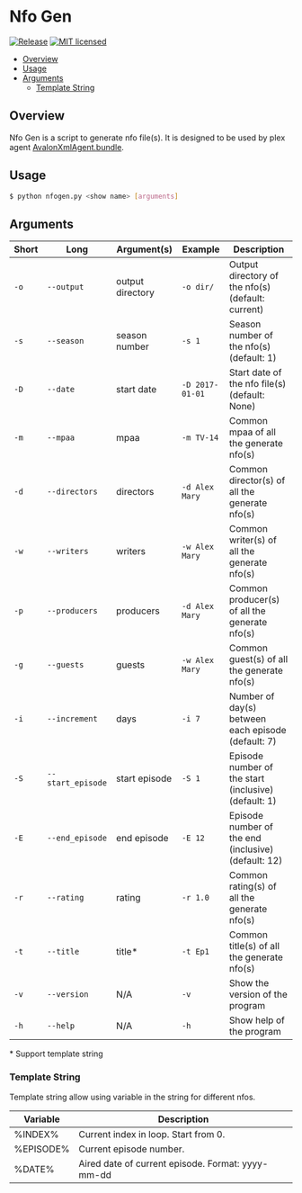 # Nfo Gen
[![Release](https://img.shields.io/github/release/joshuaavalon/nfogen.svg?style=flat-square&colorB=brightgreen)](https://github.com/joshuaavalon/nfogen/releases)
[![MIT licensed](https://img.shields.io/badge/license-MIT-blue.svg?style=flat-square)](https://github.com/joshuaavalon/nfogen/blob/master/LICENSE)

* [Overview](#overview)
* [Usage](#usage)
* [Arguments](#arguments)
   * [Template String](#template-string)

## Overview
Nfo Gen is a script to generate nfo file(s). It is designed to be used by plex agent [AvalonXmlAgent.bundle](https://github.com/joshuaavalon/AvalonXmlAgent.bundle).



## Usage
```bash
$ python nfogen.py <show name> [arguments]
```

## Arguments
| Short | Long             | Argument(s)      | Example        | Description                                          |
|-------|------------------|------------------|----------------|------------------------------------------------------|
|`-o`   |`--output`        | output directory |`-o dir/`       | Output directory of the nfo(s) (default: current)    |
|`-s`   |`--season`        | season number    |`-s 1`          | Season number of the nfo(s) (default: 1)             |
|`-D`   |`--date`          | start date       |`-D 2017-01-01` | Start date of the nfo file(s) (default: None)        |
|`-m`   |`--mpaa`          | mpaa             |`-m TV-14`      | Common mpaa of all the generate nfo(s)               |
|`-d`   |`--directors`     | directors        |`-d Alex Mary`  | Common director(s) of all the generate nfo(s)        |
|`-w`   |`--writers`       | writers          |`-w Alex Mary`  | Common writer(s) of all the generate nfo(s)          |
|`-p`   |`--producers`     | producers        |`-d Alex Mary`  | Common producer(s) of all the generate nfo(s)        |
|`-g`   |`--guests`        | guests           |`-w Alex Mary`  | Common guest(s) of all the generate nfo(s)           |
|`-i`   |`--increment`     | days             |`-i 7`          | Number of day(s) between each episode (default: 7)   |
|`-S`   |`--start_episode` | start episode    |`-S 1`          | Episode number of the start (inclusive) (default: 1) |
|`-E`   |`--end_episode`   | end episode      |`-E 12`         | Episode number of the end (inclusive) (default: 12)  |
|`-r`   |`--rating`        | rating           |`-r 1.0`        | Common rating(s) of all the generate nfo(s)          |
|`-t`   |`--title`         | title*           |`-t Ep1`        | Common title(s) of all the generate nfo(s)           |
|`-v`   |`--version`       | N/A              |`-v`            | Show the version of the program                      |
|`-h`   |`--help`          | N/A              |`-h`            | Show help of the program                             |

\* Support template string

### Template String
Template string allow using variable in the string for different nfos.

| Variable  | Description                                       |
|-----------|---------------------------------------------------|
| %INDEX%   | Current index in loop. Start from 0.              |
| %EPISODE% | Current episode number.                           |
| %DATE%    | Aired date of current episode. Format: yyyy-mm-dd |
